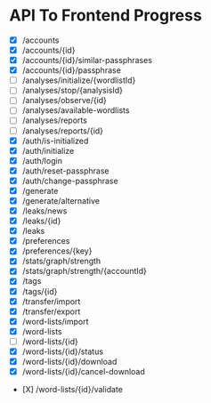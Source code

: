 # API To Frontend Progress

- [X] /accounts
- [X] /accounts/{id}
- [X] /accounts/{id}/similar-passphrases
- [X] /accounts/{id}/passphrase
- [ ] /analyses/initialize/{wordlistId}
- [ ] /analyses/stop/{analysisId}
- [ ] /analyses/observe/{id}
- [ ] /analyses/available-wordlists
- [ ] /analyses/reports
- [ ] /analyses/reports/{id}
- [X] /auth/is-initialized
- [X] /auth/initialize
- [X] /auth/login
- [X] /auth/reset-passphrase
- [X] /auth/change-passphrase
- [X] /generate
- [X] /generate/alternative
- [X] /leaks/news
- [X] /leaks/{id}
- [X] /leaks
- [X] /preferences
- [X] /preferences/{key}
- [X] /stats/graph/strength
- [X] /stats/graph/strength/{accountId}
- [X] /tags
- [X] /tags/{id}
- [X] /transfer/import
- [X] /transfer/export
- [X] /word-lists/import
- [X] /word-lists
- [ ] /word-lists/{id}
- [X] /word-lists/{id}/status
- [X] /word-lists/{id}/download
- [X] /word-lists/{id}/cancel-download
- [X] /word-lists/{id}/validate
